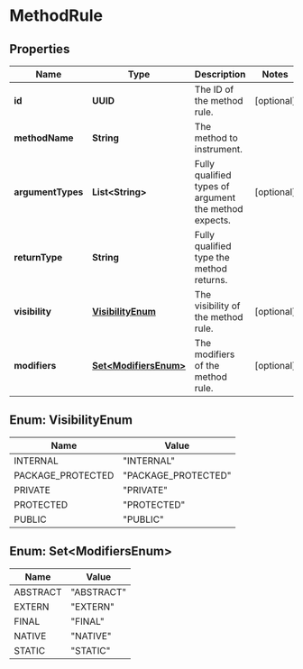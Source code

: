 

# MethodRule


## Properties

| Name | Type | Description | Notes |
|------------ | ------------- | ------------- | -------------|
|**id** | **UUID** | The ID of the method rule. |  [optional] |
|**methodName** | **String** | The method to instrument. |  |
|**argumentTypes** | **List&lt;String&gt;** | Fully qualified types of argument the method expects. |  [optional] |
|**returnType** | **String** | Fully qualified type the method returns. |  |
|**visibility** | [**VisibilityEnum**](#VisibilityEnum) | The visibility of the method rule. |  [optional] |
|**modifiers** | [**Set&lt;ModifiersEnum&gt;**](#Set&lt;ModifiersEnum&gt;) | The modifiers of the method rule. |  [optional] |



## Enum: VisibilityEnum

| Name | Value |
|---- | -----|
| INTERNAL | &quot;INTERNAL&quot; |
| PACKAGE_PROTECTED | &quot;PACKAGE_PROTECTED&quot; |
| PRIVATE | &quot;PRIVATE&quot; |
| PROTECTED | &quot;PROTECTED&quot; |
| PUBLIC | &quot;PUBLIC&quot; |



## Enum: Set&lt;ModifiersEnum&gt;

| Name | Value |
|---- | -----|
| ABSTRACT | &quot;ABSTRACT&quot; |
| EXTERN | &quot;EXTERN&quot; |
| FINAL | &quot;FINAL&quot; |
| NATIVE | &quot;NATIVE&quot; |
| STATIC | &quot;STATIC&quot; |



